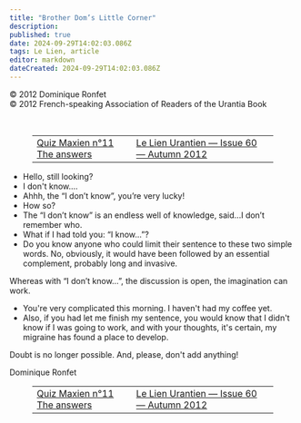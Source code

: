 ```yaml
---
title: "Brother Dom’s Little Corner"
description: 
published: true
date: 2024-09-29T14:02:03.086Z
tags: Le Lien, article
editor: markdown
dateCreated: 2024-09-29T14:02:03.086Z
---
```


<p class="v-card v-sheet theme--light grey lighten-3 px-2">© 2012 Dominique Ronfet<br>© 2012 French-speaking Association of Readers of the Urantia Book</p>
<br>
<figure class="table chapter-navigator">
  <table>
    <tbody>
      <tr>
        <td>
        <a href="/en/article/Max_Masotti/Quiz_maxien_11_Les_reponses">
          <span class="mdi mdi-arrow-left-drop-circle"></span><span class="pl-2">Quiz Maxien n°11 The answers</span>
        </a>
        </td>
        <td>
        <a href="/en/index/articles_le_lien#le-lien-urantien-issue-60-autumn-2012">
          <span class="mdi mdi-book-open-variant"></span><span class="pl-2">Le Lien Urantien — Issue 60 — Autumn 2012</span>
        </a>
        </td>
        <td>
        </td>
      </tr>
    </tbody>
  </table>
</figure>



- Hello, still looking?
- I don't know....
- Ahhh, the “I don’t know”, you’re very lucky!
- How so?
- The “I don’t know” is an endless well of knowledge, said...I don’t remember who.
- What if I had told you: “I know...”?
- Do you know anyone who could limit their sentence to these two simple words. No, obviously, it would have been followed by an essential complement, probably long and invasive.

Whereas with “I don’t know…”, the discussion is open, the imagination can work.
- You're very complicated this morning. I haven't had my coffee yet.
- Also, if you had let me finish my sentence, you would know that I didn't know if I was going to work, and with your thoughts, it's certain, my migraine has found a place to develop.

Doubt is no longer possible. And, please, don't add anything!

Dominique Ronfet



<figure class="table chapter-navigator">
  <table>
    <tbody>
      <tr>
        <td>
        <a href="/en/article/Max_Masotti/Quiz_maxien_11_Les_reponses">
          <span class="mdi mdi-arrow-left-drop-circle"></span><span class="pl-2">Quiz Maxien n°11 The answers</span>
        </a>
        </td>
        <td>
        <a href="/en/index/articles_le_lien#le-lien-urantien-issue-60-autumn-2012">
          <span class="mdi mdi-book-open-variant"></span><span class="pl-2">Le Lien Urantien — Issue 60 — Autumn 2012</span>
        </a>
        </td>
        <td>
        </td>
      </tr>
    </tbody>
  </table>
</figure>
